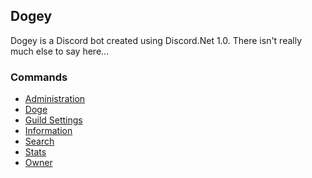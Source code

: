 ## Dogey
Dogey is a Discord bot created using Discord.Net 1.0. There isn't really much else to say here...


### Commands
- [Administration]()
- [Doge]()
- [Guild Settings]()
- [Information]()
- [Search]()
- [Stats]()
- [Owner]()
